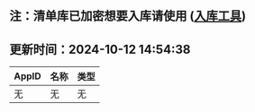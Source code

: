 ## 注：清单库已加密想要入库请使用 ([入库工具](https://github.com/BlankTMing/ManifestAutoUpdate/releases))

## 更新时间：2024-10-12 14:54:38
| AppID | 名称 | 类型  |
| :-------------------- | :----------------------------- | :----------- |
| 无 | 无 | 无 |
